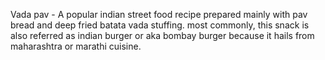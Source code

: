  Vada pav - A popular indian street food recipe prepared mainly with pav bread and deep fried batata vada stuffing. most commonly, this snack is also referred as indian burger or aka bombay burger because it hails from maharashtra or marathi cuisine.